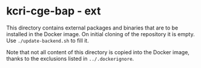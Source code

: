 # kcri-cge-bap - ext

This directory contains external packages and binaries that are to be
installed in the Docker image.  On initial cloning of the repository it
is empty.  Use `./update-backend.sh` to fill it.

Note that not all content of this directory is copied into the Docker
image, thanks to the exclusions listed in `../.dockerignore`.

